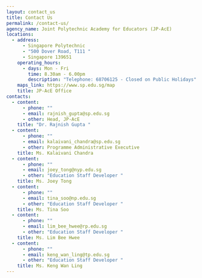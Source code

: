 ```yaml
---
layout: contact_us
title: Contact Us
permalink: /contact-us/
agency_name: Joint Polytechnic Academy for Educators (JP-AcE)
locations:
  - address:
      - Singapore Polytechnic
      - "500 Dover Road, T111 "
      - Singapore 139651
    operating_hours:
      - days: Mon - Fri
        time: 8.30am - 6.00pm
        description: "Telephone: 68706125 - Closed on Public Holidays"
    maps_link: https://www.sp.edu.sg/map
    title: JP-AcE Office
contacts:
  - content:
      - phone: ""
      - email: rajnish_gupta@sp.edu.sg
      - other: Head, JP-AcE
    title: "Dr. Rajnish Gupta "
  - content:
      - phone: ""
      - email: kalaivani_chandra@sp.edu.sg
      - other: Programme Administrative Executive
    title: Ms. Kalaivani Chandra
  - content:
      - phone: ""
      - email: joey_tong@nyp.edu.sg
      - other: "Education Staff Developer "
    title: Ms. Joey Tong
  - content:
      - phone: ""
      - email: tina_soo@np.edu.sg
      - other: "Education Staff Developer "
    title: Ms. Tina Soo
  - content:
      - phone: ""
      - email: lim_bee_hwee@rp.edu.sg
      - other: "Education Staff Developer "
    title: Ms. Lim Bee Hwee
  - content:
      - phone: ""
      - email: keng_wan_ling@tp.edu.sg
      - other: "Education Staff Developer "
    title: Ms. Keng Wan Ling
---
```

